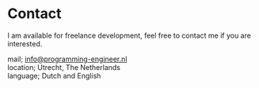# Contact

I am available for freelance development, feel free to contact me if you are interested. 

mail; [info@programming-engineer.nl](mailto:info@programming-engineer.nl)  
location; Utrecht, The Netherlands  
language; Dutch and English  